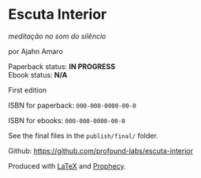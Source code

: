 Escuta Interior
==============

*meditação no som do silêncio*

por Ajahn Amaro

Paperback status: **IN PROGRESS**  
Ebook status: **N/A**

First edition

ISBN for paperback: `000-000-0000-00-0`

ISBN for ebooks: `000-000-0000-00-0`

See the final files in the `publish/final/` folder.

Github: <https://github.com/profound-labs/escuta-interior>

Produced with [LaTeX](http://latex-project.org/) and [Prophecy](https://github.com/profound-labs/prophecy).

